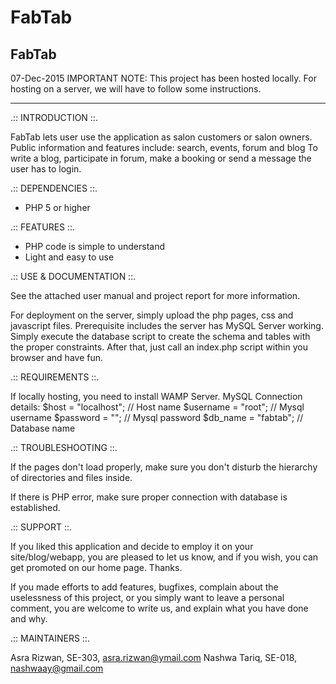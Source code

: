 # FabTab
FabTab
------------------------------------------------------------------------
07-Dec-2015
IMPORTANT NOTE:
This project has been hosted locally. For hosting on a server, we will have to follow some instructions.

------------------------------------------------------------------------

.:: INTRODUCTION ::.

FabTab lets user use the application as salon customers or salon owners.
Public information and features include: search, events, forum and blog
To write a blog, participate in forum, make a booking or send a message the user has to login.


.:: DEPENDENCIES ::.

- PHP 5 or higher


.:: FEATURES ::.

- PHP code is simple to understand
- Light and easy to use


.:: USE & DOCUMENTATION ::.

See the attached user manual and project report for more information.

For deployment on the server, simply upload the php pages, css and javascript files.
Prerequisite includes the server has MySQL Server working.
Simply execute the database script to create the schema and tables with the proper constraints.
After that, just call an index.php script within you browser and have fun.

.:: REQUIREMENTS ::.

If locally hosting, you need to install WAMP Server.
MySQL Connection details:
$host = "localhost"; // Host name
$username = "root"; // Mysql username
$password = ""; // Mysql password
$db_name = "fabtab"; // Database name


.:: TROUBLESHOOTING ::.

If the pages don't load properly, make sure you don't disturb
the hierarchy of directories and files inside.

If there is PHP error, make sure proper connection
with database is established.


.:: SUPPORT ::.

If you liked this application and decide to employ it on your site/blog/webapp,
you are pleased to let us know, and if you wish,
you can get promoted on our home page. Thanks.

If you made efforts to add features, bugfixes, complain about the
uselessness of this project, or you simply want to leave a personal comment, 
you are welcome to write us, and explain what you have done and why.

.:: MAINTAINERS ::.

Asra Rizwan, SE-303, asra.rizwan@ymail.com
Nashwa Tariq, SE-018, nashwaay@gmail.com
